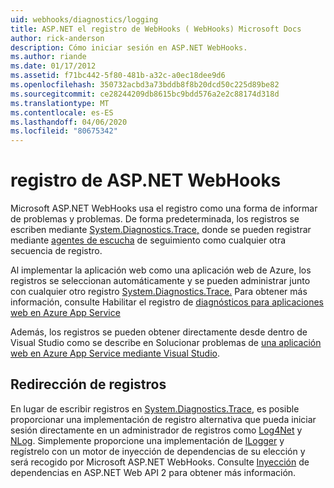 ```yaml
---
uid: webhooks/diagnostics/logging
title: ASP.NET el registro de WebHooks ( WebHooks) Microsoft Docs
author: rick-anderson
description: Cómo iniciar sesión en ASP.NET WebHooks.
ms.author: riande
ms.date: 01/17/2012
ms.assetid: f71bc442-5f80-481b-a32c-a0ec18dee9d6
ms.openlocfilehash: 350732acbd3a73bddb8f8b20dcd50c225d89be82
ms.sourcegitcommit: ce28244209db8615bc9bdd576a2e2c88174d318d
ms.translationtype: MT
ms.contentlocale: es-ES
ms.lasthandoff: 04/06/2020
ms.locfileid: "80675342"
---
```

# <a name="aspnet-webhooks-logging"></a>registro de ASP.NET WebHooks

Microsoft ASP.NET WebHooks usa el registro como una forma de informar de problemas y problemas. De forma predeterminada, los registros se escriben mediante [System.Diagnostics.Trace,](https://msdn.microsoft.com/library/system.diagnostics.trace) donde se pueden registrar mediante [agentes de escucha](https://msdn.microsoft.com/library/system.diagnostics.tracelistener.aspx) de seguimiento como cualquier otra secuencia de registro.

Al implementar la aplicación web como una aplicación web de Azure, los registros se seleccionan automáticamente y se pueden administrar junto con cualquier otro registro [System.Diagnostics.Trace.](https://msdn.microsoft.com/library/system.diagnostics.trace) Para obtener más información, consulte Habilitar el registro de [diagnósticos para aplicaciones web en Azure App Service](https://azure.microsoft.com/documentation/articles/web-sites-enable-diagnostic-log/)

Además, los registros se pueden obtener directamente desde dentro de Visual Studio como se describe en Solucionar problemas de [una aplicación web en Azure App Service mediante Visual Studio](https://azure.microsoft.com/documentation/articles/web-sites-dotnet-troubleshoot-visual-studio/#webserverlogs).

## <a name="redirecting-logs"></a>Redirección de registros

En lugar de escribir registros en [System.Diagnostics.Trace](https://msdn.microsoft.com/library/system.diagnostics.trace), es posible proporcionar una implementación de registro alternativa que pueda iniciar sesión directamente en un administrador de registros como [Log4Net](http://logging.apache.org/log4net/) y [NLog](http://nlog-project.org/). Simplemente proporcione una implementación de [ILogger](https://github.com/aspnet/AspNetWebHooks/blob/master/src/Microsoft.AspNet.WebHooks.Common/Diagnostics/ILogger.cs) y regístrelo con un motor de inyección de dependencias de su elección y será recogido por Microsoft ASP.NET WebHooks. Consulte [Inyección](https://www.asp.net/web-api/overview/advanced/dependency-injection) de dependencias en ASP.NET Web API 2 para obtener más información.
